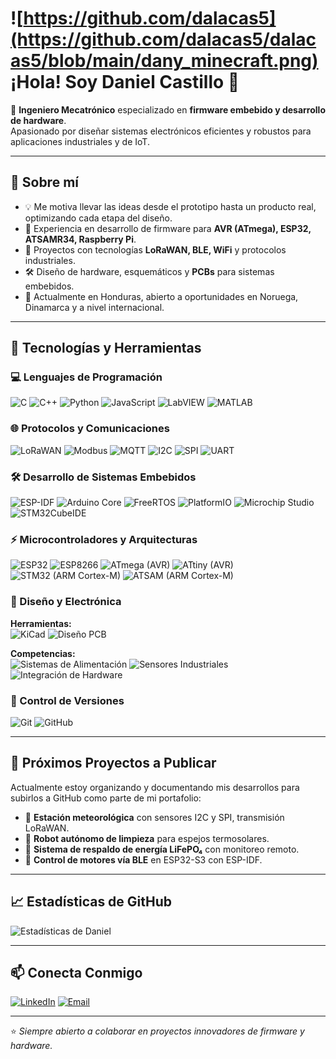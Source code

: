 # ![https://github.com/dalacas5](https://github.com/dalacas5/dalacas5/blob/main/dany_minecraft.png) ¡Hola! Soy Daniel Castillo 👋

🎯 **Ingeniero Mecatrónico** especializado en **firmware embebido y desarrollo de hardware**.  
Apasionado por diseñar sistemas electrónicos eficientes y robustos para aplicaciones industriales y de IoT.

---

## 🚀 Sobre mí
- 💡 Me motiva llevar las ideas desde el prototipo hasta un producto real, optimizando cada etapa del diseño.
- 🔧 Experiencia en desarrollo de firmware para **AVR (ATmega), ESP32, ATSAMR34, Raspberry Pi**.
- 📡 Proyectos con tecnologías **LoRaWAN, BLE, WiFi** y protocolos industriales.
- 🛠 Diseño de hardware, esquemáticos y **PCBs** para sistemas embebidos.
- 📍 Actualmente en Honduras, abierto a oportunidades en Noruega, Dinamarca y a nivel internacional.

---

## 🧰 Tecnologías y Herramientas

### 💻 Lenguajes de Programación
![C](https://img.shields.io/badge/C-00599C?logo=c&logoColor=white)
![C++](https://img.shields.io/badge/C++-00599C?logo=cplusplus&logoColor=white)
![Python](https://img.shields.io/badge/Python-3776AB?logo=python&logoColor=white)
![JavaScript](https://img.shields.io/badge/JavaScript-F7DF1E?logo=javascript&logoColor=black)
![LabVIEW](https://img.shields.io/badge/LabVIEW-FFDB00?logo=ni&logoColor=black)
![MATLAB](https://img.shields.io/badge/MATLAB-0076A8?logo=mathworks&logoColor=white)

### 🌐 Protocolos y Comunicaciones
![LoRaWAN](https://img.shields.io/badge/LoRaWAN-00BFFF?logo=thethingsnetwork&logoColor=white)
![Modbus](https://img.shields.io/badge/Modbus-002868?logo=modbus&logoColor=white)
![MQTT](https://img.shields.io/badge/MQTT-660066?logo=mqtt&logoColor=white)
![I2C](https://img.shields.io/badge/I²C-003B57?logo=arduino&logoColor=white)
![SPI](https://img.shields.io/badge/SPI-003B57?logo=arduino&logoColor=white)
![UART](https://img.shields.io/badge/UART-003B57?logo=arduino&logoColor=white)

### 🛠️ Desarrollo de Sistemas Embebidos
![ESP-IDF](https://img.shields.io/badge/ESP--IDF-E7352C?logo=espressif&logoColor=white)
![Arduino Core](https://img.shields.io/badge/Arduino%20Core-00979D?logo=arduino&logoColor=white)
![FreeRTOS](https://img.shields.io/badge/FreeRTOS-6D6E71?logo=freertos&logoColor=white)
![PlatformIO](https://img.shields.io/badge/PlatformIO-FF7F00?logo=platformio&logoColor=white)
![Microchip Studio](https://img.shields.io/badge/Microchip%20Studio-EC1C24?logo=microchip&logoColor=white)
![STM32CubeIDE](https://img.shields.io/badge/STM32CubeIDE-03234B?logo=stmicroelectronics&logoColor=white)

### ⚡ Microcontroladores y Arquitecturas
![ESP32](https://img.shields.io/badge/ESP32-E7352C?logo=espressif&logoColor=white)
![ESP8266](https://img.shields.io/badge/ESP8266-000000?logo=espressif&logoColor=white)
![ATmega (AVR)](https://img.shields.io/badge/ATmega%20(AVR)-000000?logo=atmel&logoColor=white)
![ATtiny (AVR)](https://img.shields.io/badge/ATtiny%20(AVR)-000000?logo=atmel&logoColor=white)
![STM32 (ARM Cortex-M)](https://img.shields.io/badge/STM32%20(ARM)-03234B?logo=stmicroelectronics&logoColor=white)
![ATSAM (ARM Cortex-M)](https://img.shields.io/badge/ATSAM%20(ARM)-EC1C24?logo=microchip&logoColor=white)

### 🔌 Diseño y Electrónica
**Herramientas:**  
![KiCad](https://img.shields.io/badge/KiCad-314CB0?logo=kicad&logoColor=white) 
![Diseño PCB](https://img.shields.io/badge/Diseño%20PCB-00979D?logo=arduino&logoColor=white)  

**Competencias:**  
![Sistemas de Alimentación](https://img.shields.io/badge/Sistemas%20de%20Alimentación-FFD700?logo=power&logoColor=black) 
![Sensores Industriales](https://img.shields.io/badge/Sensores%20Industriales-228B22?logo=sensor&logoColor=white)
![Integración de Hardware](https://img.shields.io/badge/Integración%20de%20Hardware-4682B4?logo=hardware&logoColor=white)

### 📂 Control de Versiones
![Git](https://img.shields.io/badge/Git-F05032?logo=git&logoColor=white)
![GitHub](https://img.shields.io/badge/GitHub-181717?logo=github&logoColor=white)

---

## 📂 Próximos Proyectos a Publicar
Actualmente estoy organizando y documentando mis desarrollos para subirlos a GitHub como parte de mi portafolio:

- 🔹 **Estación meteorológica** con sensores I2C y SPI, transmisión LoRaWAN.
- 🔹 **Robot autónomo de limpieza** para espejos termosolares.
- 🔹 **Sistema de respaldo de energía LiFePO₄** con monitoreo remoto.
- 🔹 **Control de motores vía BLE** en ESP32-S3 con ESP-IDF.

---

## 📈 Estadísticas de GitHub
![Estadísticas de Daniel](https://github-readme-stats.vercel.app/api?username=dalacas5&show_icons=true&theme=radical)

---

## 📫 Conecta Conmigo
[![LinkedIn](https://img.shields.io/badge/LinkedIn-0A66C2?logo=linkedin&logoColor=white)](https://www.linkedin.com/in/dalacas/)
[![Email](https://img.shields.io/badge/Email-D14836?logo=gmail&logoColor=white)](mailto:tuemail@dominio.com)

---

⭐ _Siempre abierto a colaborar en proyectos innovadores de firmware y hardware._


<!--
**dalacas5/dalacas5** is a ✨ _special_ ✨ repository because its `README.md` (this file) appears on your GitHub profile.

Here are some ideas to get you started:

- 🔭 I’m currently working on ...
- 🌱 I’m currently learning ...
- 👯 I’m looking to collaborate on ...
- 🤔 I’m looking for help with ...
- 💬 Ask me about ...
- 📫 How to reach me: ...
- 😄 Pronouns: ...
- ⚡ Fun fact: ...
-->
